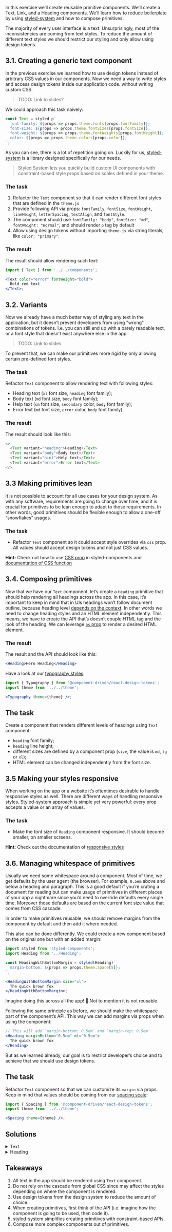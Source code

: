 In this exercise we’ll create reusable primitive components. We’ll create a Text, Link, and a Heading components. We’ll learn how to reduce boilerplate by using [styled-system](https://styled-system.com) and how to compose primitives.

The majority of every user interface is a text. Unsurprisingly, most of the inconsistencies are coming from text styles. To reduce the amount of different text styles we should restrict our styling and only allow using design tokens.

## 3.1. Creating a generic text component

In the previous exercise we learned how to use design tokens instead of arbitrary CSS values in our components. Now we need a way to write styles and access design tokens inside our application code. without writing custom CSS.

> TODO: Link to slides?

We could approach this task naively:

```jsx static
const Text = styled.p`
  font-family: ${props => props.theme.fonts[props.fontFamily]};
  font-size: ${props => props.theme.fontSizes[props.fontSize]};
  font-weight: ${props => props.theme.fontWeights[props.fontWeight]};
  color: ${props => props.theme.colors[props.color]};
`;
```

As you can see, there is a lot of repetition going on. Luckily for us, [styled-system](https://styled-system.com) is a library designed specifically for our needs.

> Styled System lets you quickly build custom UI components with constraint-based style props based on scales defined in your theme.

### The task

1. Refactor the `Text` component so that it can render different font styles that are defined in the `theme.js`
1. Provide following API via props: `fontFamily`, `fontSize`, `fontWeight`, `lineHeight`, `letterSpacing`, `textAlign`, and `fontStyle`.
1. The component should use `fontFamily: "body"`, `fontSize: "md"`, `fontWeight: "normal"`, and should render `p` tag by default
1. Allow using design tokens without importing `theme.js` via string literals, like `color: "primary"`.

### The result

The result should allow rendering such text:

```jsx
import { Text } from '../../components';

<Text color="error" fontWeight="bold">
  Bold red text
</Text>;
```

## 3.2. Variants

Now we already have a much better way of styling any text in the application, but it doesn’t prevent developers from using "wrong" combinations of tokens. I.e. you can still end up with a barely readable text, or a font style that doesn’t exist anywhere else in the app.

> TODO: Link to slides

To prevent that, we can make our primitives more rigid by only allowing certain pre-defined font styles.

### The task

Refactor `Text` component to allow rendering text with following styles:

- Heading text (`xl` font size, `heading` font family);
- Body text (`md` font size, `body` font family);
- Help text (`sm` font size, `secondary` color, `body` font family);
- Error text (`md` font size, `error` color, `body` font family).

### The result

The result should look like this:

```js noeditor
<>
  <Text variant="heading">Heading</Text>
  <Text variant="body">Body text</Text>
  <Text variant="hint">Help text</Text>
  <Text variant="error">Error text</Text>
</>
```

## 3.3 Making primitives lean

It is not possible to account for all use cases for your design system. As with any software, requirements are going to change over time, and it is crucial for primitives to be lean enough to adapt to those requirements. In other words, good primitives should be flexible enough to allow a one-off “snowflakes” usages.

### The task

- Refactor `Text` component so it could accept style overrides via `css` prop. All values should accept design tokens and not just CSS values.

**Hint:** Check out how to use [CSS prop](https://www.styled-components.com/docs/api#css-prop) in styled-components and [documentation of CSS function](https://styled-system.com/css)

## 3.4. Composing primitives

Now that we have our `Text` component, let’s create a `Heading` primitive that should help rendering all headings across the app. In this case, it’s important to keep in mind that in UIs headings won’t follow document outline, because heading level [depends on the context](https://medium.com/@Heydon/managing-heading-levels-in-design-systems-18be9a746fa3). In other words we need to change heading styles and an HTML element independently. This means, we have to create the API that’s doesn’t couple HTML tag and the look of the heading. We can leverage [`as` prop](https://www.styled-components.com/docs/api#as-polymorphic-prop) to render a desired HTML element.

### The result

The result and the API should look like this:

```jsx
<Heading>Hero Heading</Heading>
```

Have a look at our [typography styles](https://cdds.netlify.com/styleguide/#/Foundation?id=typography):

```jsx noeditor
import { Typography } from '@component-driven/react-design-tokens';
import theme from '../../theme';

<Typography theme={theme} />;
```

## The task

Create a component that renders different levels of headings using `Text` component:

- `heading` font family;
- `heading` line height;
- different sizes are defined by a component prop (`size`, the value is `md`, `lg` or `xl`);
- HTML element can be changed independently from the font size.

## 3.5 Making your styles responsive

When working on the app or a website it’s oftentimes desirable to handle responsive styles as well. There are different ways of handling responsive styles. Styled-system approach is simple yet very powerful: every prop accepts a value or an array of values.

### The task

- Make the font size of `Heading` component responsive. It should become smaller, on smaller screens.

**Hint:** Check out the documentation of [responsive styles](https://styled-system.com/responsive-styles)

## 3.6. Managing whitespace of primitives

Usually we need some whitespace around a component. Most of time, we get defaults by the user agent (the browser). For example, `0.5em` above and below a heading and paragraph. This is a good default if you’re crating a document for reading but can make usage of primitives in different places of your app a nightmare since you’d need to override defaults every single time. Moreover those defaults are based on the current font size value that comes from CSS cascade.

In order to make primitives reusable, we should remove margins from the component by default and then add it where needed.

This also can be done differently. We could create a new component based on the original one but with an added margin:

```jsx static
import styled from 'styled-components';
import Heading from '../Heading';

const HeadingWithBottomMargin = styled(Heading)`
  margin-bottom: ${props => props.theme.space[5]};
`;

<HeadingWithBottomMargin size="xl">
  The quick brown fox
</HeadingWithBottomMargin>;
```

Imagine doing this across all the app! 🤯 Not to mention it is not reusable.

Following the same principle as before, we should make the whitespace part of the component’s API. This way we can add margins via props when using the component:

```jsx static
// This will add `margin-bottom: 0.5em` and `margin-top: 0.5em`
<Heading marginBottom="0.5em" mt="0.5em">
  The quick brown fox
</Heading>
```

But as we learned already, our goal is to restrict developer’s choice and to achieve that we should use design tokens.

## The task

Refactor `Text` component so that we can customize its `margin` via props. Keep in mind that values should be coming from our [spacing scale](https://cdds.netlify.com/styleguide/#/Foundation?id=spacing):

```jsx noeditor
import { Spacing } from '@component-driven/react-design-tokens';
import theme from '../../theme';

<Spacing theme={theme} />;
```

## Solutions

<details>
 <summary>Text</summary>

```js {"file": "final/Text.js", "static": true}
```

</details>

<details>
 <summary>Heading</summary>

```js {"file": "final/Heading.js", "static": true}
```

</details>

## Takeaways

1. All text in the app should be rendered using `Text` component.
1. Do not rely on the cascade from global CSS since may affect the styles depending on where the component is rendered.
1. Use design tokens from the design system to reduce the amount of choice.
1. When creating primitives, first think of the API (i.e. imagine how the component is going to be used, then code it).
1. styled-system simplifies creating primitives with constraint-based APIs.
1. Compose more complex components out of primitives.
